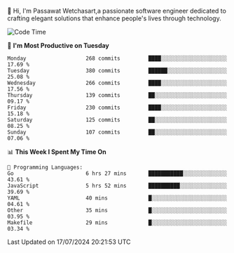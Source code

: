 
👋 Hi, I'm Passawat Wetchasart,a passionate software engineer dedicated to crafting elegant solutions that enhance people's lives through technology.


<!--START_SECTION:waka-->
![Code Time](http://img.shields.io/badge/Code%20Time-1%2C704%20hrs-blue)

📅 **I'm Most Productive on Tuesday** 

```text
Monday                   268 commits         ████░░░░░░░░░░░░░░░░░░░░░   17.69 % 
Tuesday                  380 commits         ██████░░░░░░░░░░░░░░░░░░░   25.08 % 
Wednesday                266 commits         ████░░░░░░░░░░░░░░░░░░░░░   17.56 % 
Thursday                 139 commits         ██░░░░░░░░░░░░░░░░░░░░░░░   09.17 % 
Friday                   230 commits         ████░░░░░░░░░░░░░░░░░░░░░   15.18 % 
Saturday                 125 commits         ██░░░░░░░░░░░░░░░░░░░░░░░   08.25 % 
Sunday                   107 commits         ██░░░░░░░░░░░░░░░░░░░░░░░   07.06 % 
```


📊 **This Week I Spent My Time On** 

```text
💬 Programming Languages: 
Go                       6 hrs 27 mins       ███████████░░░░░░░░░░░░░░   43.61 % 
JavaScript               5 hrs 52 mins       ██████████░░░░░░░░░░░░░░░   39.69 % 
YAML                     40 mins             █░░░░░░░░░░░░░░░░░░░░░░░░   04.61 % 
Other                    35 mins             █░░░░░░░░░░░░░░░░░░░░░░░░   03.95 % 
Makefile                 29 mins             █░░░░░░░░░░░░░░░░░░░░░░░░   03.34 % 
```


 Last Updated on 17/07/2024 20:21:53 UTC
<!--END_SECTION:waka-->

<!--
**markpassawat/markpassawat** is a ✨ _special_ ✨ repository because its `README.md` (this file) appears on your GitHub profile.

Here are some ideas to get you started:

- 🔭 I’m currently working on ...
- 🌱 I’m currently learning ...
- 👯 I’m looking to collaborate on ...
- 🤔 I’m looking for help with ...
- 💬 Ask me about ...
- 📫 How to reach me: ...
- 😄 Pronouns: He/Him
- ⚡ Fun fact: ...
-->
